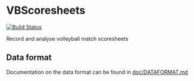 # VBScoresheets

[![Build Status](https://travis-ci.org/monkeysppp/VBScoresheets.svg?branch=master)](https://travis-ci.org/monkeysppp/VBScoresheets)

Record and analyse volleyball match scoresheets

## Data format
Documentation on the data format can be found in [doc/DATAFORMAT.md](doc/DATAFORMAT.md)

